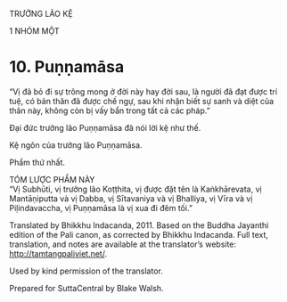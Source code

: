 TRƯỞNG LÃO KỆ

1 NHÓM MỘT

# 10\. Puṇṇamāsa

“Vị đã bỏ đi sự trông mong ở đời này hay đời sau, là người đã đạt được trí tuệ, có bản thân đã được chế ngự, sau khi nhận biết sự sanh và diệt của thân này, không còn bị vấy bẩn trong tất cả các pháp.”

Đại đức trưởng lão Puṇṇamāsa đã nói lời kệ như thế.

Kệ ngôn của trưởng lão Puṇṇamāsa.

Phẩm thứ nhất.

TÓM LƯỢC PHẨM NÀY  
“Vị Subhūti, vị trưởng lão Koṭṭhita, vị được đặt tên là Kaṅkhārevata, vị Mantāṇiputta và vị Dabba, vị Sītavaniya và vị Bhalliya, vị Vīra và vị Piḷindavaccha, vị Puṇṇamāsa là vị xua đi đêm tối.”

Translated by Bhikkhu Indacanda, 2011. Based on the Buddha Jayanthi edition of the Pali canon, as corrected by Bhikkhu Indacanda. Full text, translation, and notes are available at the translator’s website: http://tamtangpaliviet.net/.

Used by kind permission of the translator.

Prepared for SuttaCentral by Blake Walsh.